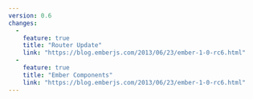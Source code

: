 ```yaml
---
version: 0.6
changes:
  -
    feature: true
    title: "Router Update"
    link: "https://blog.emberjs.com/2013/06/23/ember-1-0-rc6.html"
  -
    feature: true
    title: "Ember Components"
    link: "https://blog.emberjs.com/2013/06/23/ember-1-0-rc6.html"
---
```

